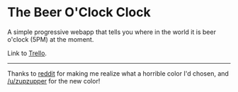 # The Beer O'Clock Clock

A simple progressive webapp that tells you where in the world it is beer o'clock (5PM) at the moment.

Link to [Trello](https://trello.com/b/8eTt2jOo/the-beer-o-clock-clock).

---

Thanks to [reddit](https://www.reddit.com/r/Homebrewing/comments/67n9tl/was_bored_during_my_travels_so_i_made_a_beer/) for making me realize what a horrible color I'd chosen, and [/u/zupzupper](https://www.reddit.com/user/zupzupper) for the new color!
